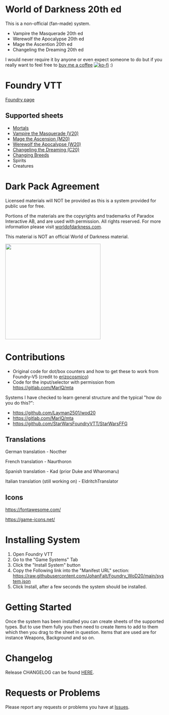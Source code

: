 # World of Darkness 20th ed
This is a non-official (fan-made) system.

- Vampire the Masquerade 20th ed
- Werewolf the Apocalypse 20th ed
- Mage the Ascention 20th ed
- Changeling the Dreaming 20th ed

I would never require it by anyone or even expect someone to do but if you really want to feel free to [buy me a coffee](https://ko-fi.com/johanfk) [![ko-fi](https://ko-fi.com/img/githubbutton_sm.svg)](https://ko-fi.com/johanfk) :)


# Foundry VTT
[Foundry page](https://foundryvtt.com/packages/worldofdarkness)

## Supported sheets
- [Mortals](https://github.com/JohanFalt/Foundry_WoD20/wiki/Sheet:-Mortal-v1.6)
- [Vampire the Masquerade (V20)](https://github.com/JohanFalt/Foundry_WoD20/wiki/Sheet:-Vampire-the-Masquerade)
- [Mage the Ascension (M20)](https://github.com/JohanFalt/Foundry_WoD20/wiki/Sheet:-Mage-the-Ascension)
- [Werewolf the Apocalypse (W20)](https://github.com/JohanFalt/Foundry_WoD20/wiki/Sheet:-Werewolf-the-Apocalypse)
- [Changeling the Dreaming (C20)](https://github.com/JohanFalt/Foundry_WoD20/wiki/Sheet:-Changeling-the-Dreaming)
- [Changing Breeds](https://github.com/JohanFalt/Foundry_WoD20/wiki/Sheet:-Changing-Breed)
- Spirits
- Creatures


# Dark Pack Agreement
Licensed materials will NOT be provided as this is a system provided for public use for free.

Portions of the materials are the copyrights and trademarks of Paradox Interactive AB, and are used with permission. All rights reserved. For more information please visit [worldofdarkness.com](https://www.worldofdarkness.com/).

This material is NOT an official World of Darkness material.

[<img src="https://github.com/JohanFalt/Foundry_WoD20/blob/main/doc/darkpack_logo2.png" width="300px" height="300px">](https://www.worldofdarkness.com/dark-pack)


# Contributions
- Original code for dot/box counters and how to get these to work from Foundry-V5 (credit to [erizocosmico](https://github.com/erizocosmico/foundry-V5)) 
- Code for the input/selector with permission from https://gitlab.com/MarlQ/mta

Systems I have checked to learn general structure and the typical "how do you do this?":
- https://github.com/Layman2501/wod20
- https://gitlab.com/MarlQ/mta
- https://github.com/StarWarsFoundryVTT/StarWarsFFG

## Translations

German translation - Nocther

French translation - Naurthoron

Spanish translation - Kad (prior Duke and Wharomaru)

Italian translation (still working on) - EldritchTranslator


## Icons
https://fontawesome.com/

https://game-icons.net/


# Installing System
1. Open Foundry VTT
2. Go to the "Game Systems" Tab
3. Click the "Install System" button
4. Copy the Following link into the "Manifest URL" section: https://raw.githubusercontent.com/JohanFalt/Foundry_WoD20/main/system.json
5. Click Install, after a few seconds the system should be installed.


# Getting Started
Once the system has been installed you can create sheets of the supported types. But to use them fully you then need to create Items to add to them which then you drag to the sheet in question. Items that are used are for instance Weapons, Background and so on.


# Changelog
Release CHANGELOG can be found [HERE](https://github.com/JohanFalt/Foundry_WoD20/wiki/Changelog).


# Requests or Problems
Please report any requests or problems you have at [Issues](https://github.com/JohanFalt/Foundry_WoD20/issues).